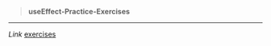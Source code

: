 > **useEffect-Practice-Exercises**
---
*Link* [exercises](https://github.com/payalkherajani/useEffect-ExercisesL1)